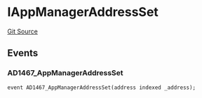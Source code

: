 # IAppManagerAddressSet
[Git Source](https://github.com/thrackle-io/tron/blob/873b14e2bfb8e3c0ec1e8bf0bb215076bd1e60ce/src/common/IEvents.sol)


## Events
### AD1467_AppManagerAddressSet

```solidity
event AD1467_AppManagerAddressSet(address indexed _address);
```

